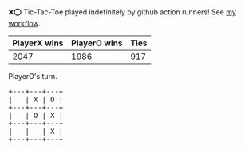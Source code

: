 :x::o: Tic-Tac-Toe played indefinitely by github action runners! See [my workflow](.github/workflows/play.yaml).

|PlayerX wins|PlayerO wins|Ties|
|-|-|-|
|2047|1986|917|

PlayerO's turn.

<pre>
+---+---+---+
|   | X | O |
+---+---+---+
|   | O | X |
+---+---+---+
|   |   | X |
+---+---+---+
</pre>